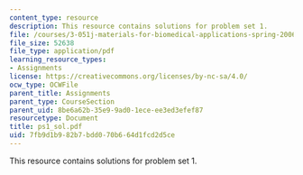 ```yaml
---
content_type: resource
description: This resource contains solutions for problem set 1.
file: /courses/3-051j-materials-for-biomedical-applications-spring-2006/7fb9d1b982b7bdd070b664d1fcd2d5ce_ps1_sol.pdf
file_size: 52638
file_type: application/pdf
learning_resource_types:
- Assignments
license: https://creativecommons.org/licenses/by-nc-sa/4.0/
ocw_type: OCWFile
parent_title: Assignments
parent_type: CourseSection
parent_uid: 8be6a62b-35e9-9ad0-1ece-ee3ed3efef87
resourcetype: Document
title: ps1_sol.pdf
uid: 7fb9d1b9-82b7-bdd0-70b6-64d1fcd2d5ce
---
```

This resource contains solutions for problem set 1.
